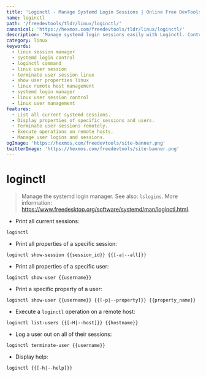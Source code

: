 ```yaml
---
title: 'Loginctl - Manage Systemd Login Sessions | Online Free DevTools by Hexmos'
name: loginctl
path: '/freedevtools/tldr/linux/loginctl/'
canonical: 'https://hexmos.com/freedevtools/tldr/linux/loginctl/'
description: 'Manage systemd login sessions easily with Loginctl. Control user sessions, display properties, and execute operations on remote hosts. Free online tool, no registration required.'
category: linux
keywords:
  - linux session manager
  - systemd login control
  - loginctl command
  - linux user session
  - terminate user session linux
  - show user properties linux
  - linux remote host management
  - systemd login manager
  - linux user session control
  - linux user management
features:
  - List all current systemd sessions.
  - Display properties of specific sessions and users.
  - Terminate user sessions remotely.
  - Execute operations on remote hosts.
  - Manage user logins and sessions.
ogImage: 'https://hexmos.com/freedevtools/site-banner.png'
twitterImage: 'https://hexmos.com/freedevtools/site-banner.png'
---
```


# loginctl

> Manage the systemd login manager.
> See also: `lslogins`.
> More information: <https://www.freedesktop.org/software/systemd/man/loginctl.html>.

- Print all current sessions:

`loginctl`

- Print all properties of a specific session:

`loginctl show-session {{session_id}} {{[-a|--all]}}`

- Print all properties of a specific user:

`loginctl show-user {{username}}`

- Print a specific property of a user:

`loginctl show-user {{username}} {{[-p|--property]}} {{property_name}}`

- Execute a `loginctl` operation on a remote host:

`loginctl list-users {{[-H|--host]}} {{hostname}}`

- Log a user out on all of their sessions:

`loginctl terminate-user {{username}}`

- Display help:

`loginctl {{[-h|--help]}}`
